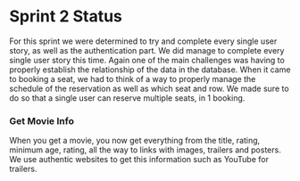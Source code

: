 # Sprint 2 Status
For this sprint we were determined to try and complete every single user story,
as well as the authentication part. We did manage to complete every single user
story this time. Again one of the main challenges was having to properly establish
the relationship of the data in the database. When it came to booking a seat, we
had to think of a way to properly manage the schedule of the reservation as well
as which seat and row. We made sure to do so that a single user can reserve
multiple seats, in 1 booking.

### Get Movie Info

When you get a movie, you now get everything from the title, rating, minimum age,
rating, all the way to links with images, trailers and posters. We use authentic
websites to get this information such as YouTube for trailers.

